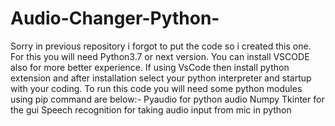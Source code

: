 # Audio-Changer-Python-
Sorry in previous repository i forgot to put the code so i created this one.
For this you will need Python3.7 or next version.
You can install VSCODE also for more better experience.
If using VsCode then install python extension and after installation select your python interpreter and startup with your coding.
To run this code you will need some python modules using pip command are below:-
Pyaudio for python audio
Numpy
Tkinter for the gui
Speech recognition for taking audio input from mic in python
